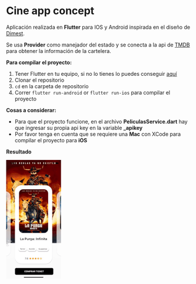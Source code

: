 # Cine app concept

Aplicación realizada en **Flutter** para IOS y Android inspirada en el diseño de [Dimest](https://dribbble.com/shots/8257559-Movie-2-0).

Se usa **Provider** como manejador del estado y se conecta a la api de [TMDB](https://www.themoviedb.org/?language=es) para obtener la información de la cartelera.

**Para compilar el proyecto:**

 1. Tener Flutter en tu equipo, si no lo tienes lo puedes conseguir [aquí](https://flutter.dev/)
 2. Clonar el repositorio
 3. `cd` en la carpeta de repositorio
 4. Correr `flutter run-android` or `flutter run-ios` para compilar el proyecto

**Cosas a considerar:**
- Para que el proyecto funcione, en el archivo **PeliculasService.dart** hay que ingresar su propia api key en la variable **_apikey**
- Por favor tenga en cuenta que se requiere una **Mac** con XCode para compilar el proyecto para **iOS**

**Resultado**

![Dfz-Code](https://raw.githubusercontent.com/MarkosDfz/CineConcept/master/resources/cine.gif)
